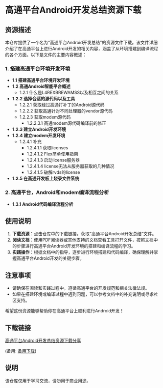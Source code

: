 # 高通平台Android开发总结资源下载

## 资源描述

本仓库提供了一个名为“高通平台Android开发总结”的资源文件下载。该文件详细介绍了在高通平台上进行Android开发的相关内容，涵盖了从环境搭建到编译流程的各个方面。以下是文件的主要内容概述：

### 1. 搭建高通平台环境开发环境
- **1.1 搭建高通平台环境开发环境**
- **1.2 高通Android智能平台概述**
  - 1.2.1 什么是L4REXBREWAMSS以及相互之间的关系
- **1.2.2 选择合适的源代码以及工具**
  - 1.2.2.1 获取经过高通打补丁的Android源代码
  - 1.2.2.2 获取高通针对不同处理器的vendor源代码
  - 1.2.2.3 获取modem源代码
    - 1.2.2.3.1 高通modem源代码编译前的修正
- **1.2.3 建立Android开发环境**
- **1.2.4 建立modem开发环境**
  - 1.2.4.1 补充
    - 1.2.4.1.1 获取licenses
    - 1.2.4.1.2 Flex简单使用指南
    - 1.2.4.1.3 启动license服务器
    - 1.2.4.1.4 license无法从服务器获取的几种情况
    - 1.2.4.1.5 破解rvds的license
- **1.2.5 在高通开发板上烧录文件系统**

### 2. 高通平台，Android和modem编译流程分析
- **1.3.1 Android代码编译流程分析**

## 使用说明

1. **下载资源**：点击仓库中的下载链接，获取“高通平台Android开发总结”文件。
2. **阅读文档**：使用PDF阅读器或其他支持的文档查看工具打开文件，按照文档中的步骤进行高通平台Android开发环境的搭建和编译流程的学习。
3. **实践操作**：根据文档中的指导，逐步进行环境搭建和代码编译，确保理解并掌握高通平台Android开发的关键步骤。

## 注意事项

- 请确保在阅读和实践过程中，遵循高通平台的开发规范和相关法律法规。
- 如果在搭建环境或编译过程中遇到问题，可以参考文档中的补充说明或寻求社区支持。

希望这份资源能够帮助你在高通平台上顺利进行Android开发！

## 下载链接
[高通平台Android开发总结资源下载分享](https://pan.quark.cn/s/18bd5a2e426b) 

(备用: [备用下载](https://pan.baidu.com/s/1Go_2jsGrmdS_Uyad6w3THA?pwd=1234))

## 说明

该仓库仅用于学习交流，请勿用于商业用途。
